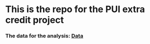 # This is the repo for the PUI extra credit project

### The data for the analysis:  [Data](https://github.com/lx565/PUI-Extra-Credit/tree/master/Data)
